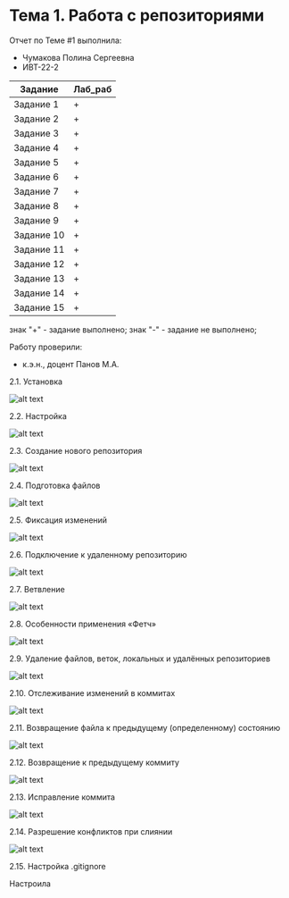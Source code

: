 # Тема 1. Работа с репозиториями
Отчет по Теме #1 выполнила:
- Чумакова Полина Сергеевна
- ИВТ-22-2

| Задание | Лаб_раб | 
| ------ | ------ |
| Задание 1 | + |
| Задание 2 | + |
| Задание 3 | + |
| Задание 4 | + |
| Задание 5 | + |
| Задание 6 | + |
| Задание 7 | + |
| Задание 8 | + |
| Задание 9 | + |
| Задание 10 | + |
| Задание 11 | + |
| Задание 12 | + |
| Задание 13 | + |
| Задание 14 | + |
| Задание 15 | + |

знак "+" - задание выполнено; знак "-" - задание не выполнено;

Работу проверили:
- к.э.н., доцент Панов М.А.


2.1. Установка

![alt text](https://github.com/PolinaChumakova04/Programmnaya_injeneriya/blob/Тема_1/Pictures/2.1%20установка.png)

2.2. Настройка

![alt text](https://github.com/PolinaChumakova04/Programmnaya_injeneriya/blob/Тема_1/Pictures/2.2%20настройка.png)
 
2.3. Создание нового репозитория

![alt text](https://github.com/PolinaChumakova04/Programmnaya_injeneriya/blob/Тема_1/Pictures/2.3%20создание%20нового%20репозитория.png)
 
2.4. Подготовка файлов

 ![alt text](https://github.com/PolinaChumakova04/Programmnaya_injeneriya/blob/Тема_1/Pictures/2.4%20подготовка%20файлов.png)

2.5. Фиксация изменений

![alt text](https://github.com/PolinaChumakova04/Programmnaya_injeneriya/blob/Тема_1/Pictures/2.5%20фиксация%20изменений.png)
 
2.6. Подключение к удаленному репозиторию

![alt text](https://github.com/PolinaChumakova04/Programmnaya_injeneriya/blob/Тема_1/Pictures/2.6%20подключение%20к%20удаленному%20репозиторию.png)
  
2.7. Ветвление

![alt text](https://github.com/PolinaChumakova04/Programmnaya_injeneriya/blob/Тема_1/Pictures/2.7%20ветвление.png)
 
2.8. Особенности применения «Фетч»

![alt text](https://github.com/PolinaChumakova04/Programmnaya_injeneriya/blob/Тема_1/Pictures/2.8%20особенности%20применения%20Фетч.png)
 
2.9. Удаление файлов, веток, локальных и удалённых репозиториев

![alt text](https://github.com/PolinaChumakova04/Programmnaya_injeneriya/blob/Тема_1/Pictures/2.9%20удаление%20файлов%2C%20веток%2C%20локальных%20и%20удалённых%20репозиториев.png)
 
2.10. Отслеживание изменений в коммитах

![alt text](https://github.com/PolinaChumakova04/Programmnaya_injeneriya/blob/Тема_1/Pictures/2.10%20отслеживвание%20изменений%20в%20коммитах.png)
 
2.11. Возвращение файла к предыдущему (определенному) состоянию

![alt text](https://github.com/PolinaChumakova04/Programmnaya_injeneriya/blob/Тема_1/Pictures/2.11%20возвращение%20файла%20к%20предыдущему%20(определённому)%20состоянию.png)
 
2.12. Возвращение к предыдущему коммиту

![alt text](https://github.com/PolinaChumakova04/Programmnaya_injeneriya/blob/Тема_1/Pictures/2.12%20возвращение%20к%20предыдущему%20коммиту.png)
 
2.13. Исправление коммита

![alt text](https://github.com/PolinaChumakova04/Programmnaya_injeneriya/blob/Тема_1/Pictures/2.13%20исправление%20коммита.png)
 
2.14. Разрешение конфликтов при слиянии

![alt text](https://github.com/PolinaChumakova04/Programmnaya_injeneriya/blob/Тема_1/Pictures/2.14%20разрешение%20конфликтов%20при%20слиянии.png)
 
2.15. Настройка .gitignore

Настроила
